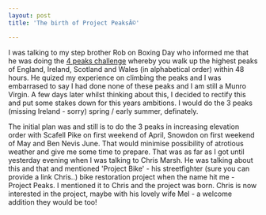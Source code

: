 ```yaml
---
layout: post
title: 'The birth of Project PeaksÂ©'

---
```


I was talking to my step brother Rob on Boxing Day who informed me that he was doing the <a href="http://www.ukoutdoorpursuits.co.uk/sub-4-peaks/4-peaks-main.htm">4 peaks challenge</a> whereby you walk up the highest peaks of England, Ireland, Scotland and Wales (in alphabetical order) within 48 hours. He quized my experience on climbing the peaks and I was embarrased to say I had done none of these peaks and I am still a Munro Virgin. A few days later whilst thinking about this, I decided to rectify this and put some stakes down for this years ambitions. I would do the 3 peaks (missing Ireland - sorry) spring / early summer, definately.

<!--more--> The initial plan was and still is to do the 3 peaks in increasing elevation order with Scafell Pike on first weekend of April, Snowdon on first weekend of May and Ben Nevis June. That would minimise possibility of atrotious weather and give me some time to prepare. That was as far as I got until yesterday evening when I was talking to Chris Marsh. He was talking about this and that and mentioned 'Project Bike' - his streetfighter (sure you can provide a link Chris..) bike restoration project when the name hit me - Project Peaks. I mentioned it to Chris and the project was born. Chris is now interested in the project, maybe with his lovely wife Mel - a welcome addition they would be too!
